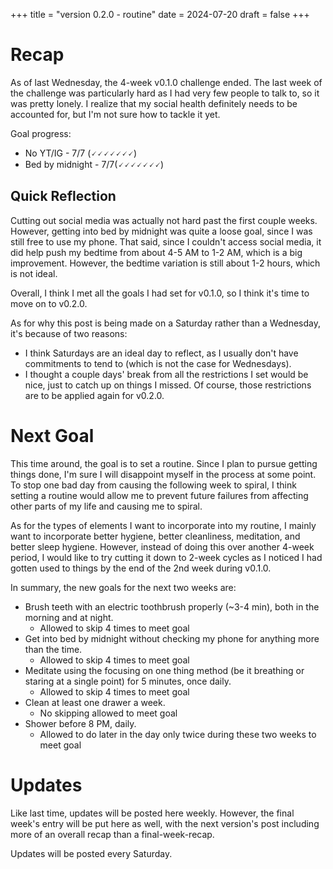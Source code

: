 +++
title = "version 0.2.0 - routine"
date = 2024-07-20
draft = false
+++

# Recap

As of last Wednesday, the 4-week v0.1.0 challenge ended. The last week of the challenge was particularly hard as I had very few people to talk to, so it was pretty lonely. I realize that my social health definitely needs to be accounted for, but I'm not sure how to tackle it yet.

Goal progress:
- No YT/IG - 7/7 (🗸🗸🗸🗸🗸🗸🗸)
- Bed by midnight - 7/7(🗸🗸🗸🗸🗸🗸🗸)

## Quick Reflection

Cutting out social media was actually not hard past the first couple weeks. However, getting into bed by midnight was quite a loose goal, since I was still free to use my phone. That said, since I couldn't access social media, it did help push my bedtime from about 4-5 AM to 1-2 AM, which is a big improvement. However, the bedtime variation is still about 1-2 hours, which is not ideal.

Overall, I think I met all the goals I had set for v0.1.0, so I think it's time to move on to v0.2.0.

As for why this post is being made on a Saturday rather than a Wednesday, it's because of two reasons:
- I think Saturdays are an ideal day to reflect, as I usually don't have commitments to tend to (which is not the case for Wednesdays).
- I thought a couple days' break from all the restrictions I set would be nice, just to catch up on things I missed. Of course, those restrictions are to be applied again for v0.2.0.
# Next Goal

This time around, the goal is to set a routine. Since I plan to pursue getting things done, I'm sure I will disappoint myself in the process at some point. To stop one bad day from causing the following week to spiral, I think setting a routine would allow me to prevent future failures from affecting other parts of my life and causing me to spiral.

As for the types of elements I want to incorporate into my routine, I mainly want to incorporate better hygiene, better cleanliness, meditation, and better sleep hygiene. However, instead of doing this over another 4-week period, I would like to try cutting it down to 2-week cycles as I noticed I had gotten used to things by the end of the 2nd week during v0.1.0.

In summary, the new goals for the next two weeks are:
- Brush teeth with an electric toothbrush properly (~3-4 min), both in the morning and at night.
	- Allowed to skip 4 times to meet goal
- Get into bed by midnight without checking my phone for anything more than the time.
	- Allowed to skip 4 times to meet goal
- Meditate using the focusing on one thing method (be it breathing or staring at a single point) for 5 minutes, once daily.
	- Allowed to skip 4 times to meet goal
- Clean at least one drawer a week.
	- No skipping allowed to meet goal
- Shower before 8 PM, daily.
	- Allowed to do later in the day only twice during these two weeks to meet goal

# Updates

Like last time, updates will be posted here weekly. However, the final week's entry will be put here as well, with the next version's post including more of an overall recap than a final-week-recap.

Updates will be posted every Saturday.